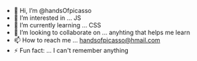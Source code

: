 - 👋 Hi, I’m @handsOfpicasso
- 👀 I’m interested in ... JS
- 🌱 I’m currently learning ... CSS
- 💞️ I’m looking to collaborate on ... anyhting that helps me learn
- 📫 How to reach me ... handsofpicasso@hmail.com
- ⚡ Fun fact: ... I can't remember anything

<!---
handsOfpicasso/handsOfpicasso is a ✨ special ✨ repository because its `README.md` (this file) appears on your GitHub profile.
You can click the Preview link to take a look at your changes.
--->
